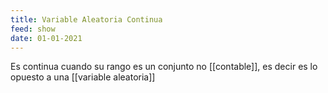 ```yaml
---
title: Variable Aleatoria Continua
feed: show
date: 01-01-2021
---
```

Es continua cuando su rango es un conjunto no [[contable]], es decir es lo opuesto a una [[variable aleatoria]]
